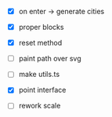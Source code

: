 -[x] on enter -> generate cities

-[x] proper blocks

-[x] reset method

-[ ] paint path over svg

-[ ] make utils.ts

-[x] point interface

-[ ] rework scale
